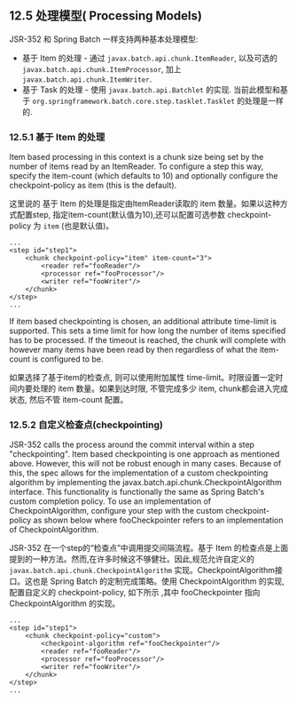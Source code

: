 ## 12.5 处理模型( Processing Models)

JSR-352 和 Spring Batch 一样支持两种基本处理模型:

- 基于 Item 的处理 - 通过 `javax.batch.api.chunk.ItemReader`, 以及可选的 `javax.batch.api.chunk.ItemProcessor`, 加上 `javax.batch.api.chunk.ItemWriter`.
- 基于 Task 的处理 - 使用 `javax.batch.api.Batchlet`  的实现. 当前此模型和基于 `org.springframework.batch.core.step.tasklet.Tasklet` 的处理是一样的.

### 12.5.1 基于 Item 的处理

Item based processing in this context is a chunk size being set by the number of items read by an ItemReader. To configure a step this way, specify the item-count (which defaults to 10) and optionally configure the checkpoint-policy as item (this is the default).

这里说的 基于 Item 的处理是指定由ItemReader读取的 item 数量。如果以这种方式配置step, 指定item-count(默认值为10),还可以配置可选参数 checkpoint-policy 为 `item` (也是默认值)。


	...
	<step id="step1">
	    <chunk checkpoint-policy="item" item-count="3">
	        <reader ref="fooReader"/>
	        <processor ref="fooProcessor"/>
	        <writer ref="fooWriter"/>
	    </chunk>
	</step>
	...

If item based checkpointing is chosen, an additional attribute time-limit is supported. This sets a time limit for how long the number of items specified has to be processed. If the timeout is reached, the chunk will complete with however many items have been read by then regardless of what the item-count is configured to be.

如果选择了基于item的检查点, 则可以使用附加属性 time-limit。时限设置一定时间内要处理的 item 数量。如果到达时限, 不管完成多少 item, chunk都会进入完成状态, 然后不管 item-count 配置。


### 12.5.2 自定义检查点(checkpointing)

JSR-352 calls the process around the commit interval within a step "checkpointing". Item based checkpointing is one approach as mentioned above. However, this will not be robust enough in many cases. Because of this, the spec allows for the implementation of a custom checkpointing algorithm by implementing the javax.batch.api.chunk.CheckpointAlgorithm interface. This functionality is functionally the same as Spring Batch's custom completion policy. To use an implementation of CheckpointAlgorithm, configure your step with the custom checkpoint-policy as shown below where fooCheckpointer refers to an implementation of CheckpointAlgorithm.

JSR-352 在一个step的“检查点”中调用提交间隔流程。基于 Item 的检查点是上面提到的一种方法。然而,在许多时候这不够健壮。因此,规范允许自定义的 `javax.batch.api.chunk.CheckpointAlgorithm` 实现。CheckpointAlgorithm接口。这也是 Spring Batch 的定制完成策略。使用 CheckpointAlgorithm 的实现, 配置自定义的 checkpoint-policy, 如下所示 ,其中 fooCheckpointer 指向 CheckpointAlgorithm 的实现。


	...
	<step id="step1">
	    <chunk checkpoint-policy="custom">
	        <checkpoint-algorithm ref="fooCheckpointer"/>
	        <reader ref="fooReader"/>
	        <processor ref="fooProcessor"/>
	        <writer ref="fooWriter"/>
	    </chunk>
	</step>
	...


